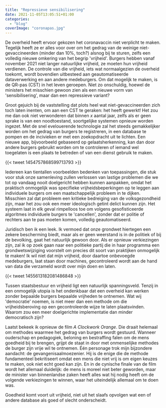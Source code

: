 ```yaml
---
title: "Repressieve sensibilisering"
date: 2021-11-05T13:05:51+01:00
categories: 
  - "blog"
coverImage: "coronapas.jpg"
---
```


De overheid heeft ervoor gekozen het coronavaccin niet verplicht te maken. Tegelijk heeft ze er alles voor over om het gedrag van de weinige niet-gevaccineerden (minder dan 10%, toch?) alsnog bij te sturen, zelfs een volledig nieuwe omkering van het begrip 'vrijheid'. Burgers hebben vanaf november 2021 niet langer natuurlijke vrijheid, ze moeten hun vrijheid verdienen. De controle van die vrijheid, iets wat normaalgezien de overheid toekomt, wordt bovendien uitbesteed aan geautomatiseerde dataverwerking en aan andere medeburgers. Om dat mogelijk te maken, is de QR-pas (CST) in het leven geroepen. Niet zo onschuldig, hoewel de ministers het misschien gewoon zien als een nieuwe vorm van 'sensibilisering', maar dan een repressieve variant? 

Groot gejuich bij de vaststelling dat plots heel wat niet-gevaccineerden zich toch laten inenten, om aan een CST te geraken: het heeft gewerkt! Het zou me dan ook niet verwonderen dat binnen _x_ aantal jaar, zelfs als er geen sprake is van een noodtoestand, soortgelijke systemen opnieuw worden ingezet. Met de snel evelouerende technologie zal het steeds gemakkelijker worden om het gedrag van burgers te registreren, in een database te pompen en de incivieken er met een zoekopdracht uit te lichten. Een nieuwe app, bijvoorbeeld gebaseerd op gelaatsherkenning, kan dan door andere burgers gebruikt worden om te controleren of iemand wel toegelaten is een plaats te betreden of van een dienst gebruik te maken. 

{{< tweet 1454757868599713793 >}}

Iedereen kan tientallen voorbeelden bedenken van toepassingen, die stuk voor stuk onze samenleving zullen verlossen van lastige problemen die we tot op vandaag nooit doelgericht hebben kunnen aanpakken, omdat het praktisch onmogelijk was specifieke vrijheidsbeperkingen op te leggen aan individuele burgers om een maatschappelijk probleem in te dijken. Misschien zal dat probleem een kritieke bedreiging van de volksgezondheid zijn, maar het zou ook een meer ideologisch getint delict kunnen zijn. Het systeem laat in elk geval rimpelloos toe om volgens gesofisticeerde algoritmes individuele burgers te 'cancellen', zonder dat er politie of rechters aan te pas moeten komen, volledig geautomatiseerd.

Juridisch ben ik een leek. Ik vermoed dat onze grondwet hiertegen een zekere bescherming biedt, maar als er geen weerstand is in de politiek of bij de bevolking, gaat het natuurlijk gewoon door. Als er opnieuw verkiezingen zijn, zal ik op zoek gaan naar een politieke partij die in haar programma een grondwetswijziging voorstelt om precies dit soort van praktijken onmogelijk te maken! Ik wil niet dat mijn vrijheid, door daartoe onbevoegde medeburgers, laat staan door machines, gecontroleerd wordt aan de hand van data die verzameld wordt over mijn doen en laten. 

{{< tweet 1455613182081486848 >}}

Tussen staatsbestuur en vrijheid ligt een natuurlijk spanningsveld. Tenzij in een onmogelijk utopia is het ondenkbaar dat een overheid kan werken zonder bepaalde burgers bepaalde vrijheden te ontnemen. Wat wij 'democratie' noemen, is niet meer dan een methode om die vrijheidsberoving op een gecontroleerde wijze te laten plaatsvinden. Waarom zou een meer doelgerichte implementatie dan minder democratisch zijn?

Laatst bekeek ik opnieuw de film _A Clockwork Orange_. Die draait helemaal om methodes waarmee het gedrag van burgers wordt gestuurd. Wanneer ouderschap en pedagogiek, beloning en bestraffing falen om de mens goedheid bij te brengen, grijpt de staat in door met onmenselijke methodes de burger zijn vrije wil te ontnemen. Één personage trok mijn bijzondere aandacht: de gevangenisaalmoezenier. Hij is de enige die de methode fundamenteel bekritiseert omdat een mens die niet vrij is om eigen keuzes te maken, ook niet echt goed kan zijn. En in de cynische finale van de film wordt het allemaal duidelijk: de mens is moreel niet beter geworden, maar de minister van binnenlandse zaken heeft alles wat hij nodig heeft om de volgende verkiezingen te winnen, waar het uiteindelijk allemaal om te doen was.

Goedheid komt voort uit vrijheid, niet uit het slaafs opvolgen wat een of andere database als goed of slecht onderscheidt.

